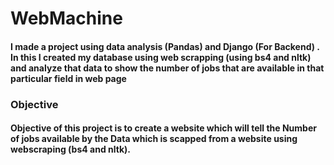 # WebMachine
#### I made a project using data analysis (Pandas) and Django (For Backend) . In this I created my database using web scrapping (using bs4 and nltk) and analyze that data to show the number of jobs that are available in that particular field in web page 


### Objective
#### Objective of this project is to create a website which will tell the Number of jobs available by the Data which is scapped from a website using webscraping (bs4 and nltk).

